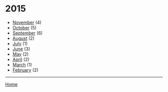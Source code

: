 # 2015

  * [November](./2015-11.md) (4)
  * [October](./2015-10.md) (5)
  * [September](./2015-09.md) (6)
  * [August](./2015-08.md) (2)
  * [July](./2015-07.md) (1)
  * [June](./2015-06.md) (3)
  * [May](./2015-05.md) (2)
  * [April](./2015-04.md) (2)
  * [March](./2015-03.md) (1)
  * [February](./2015-02.md) (2)

----

[Home](../)
